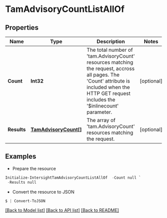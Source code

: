 # TamAdvisoryCountListAllOf
## Properties

Name | Type | Description | Notes
------------ | ------------- | ------------- | -------------
**Count** | **Int32** | The total number of &#39;tam.AdvisoryCount&#39; resources matching the request, accross all pages. The &#39;Count&#39; attribute is included when the HTTP GET request includes the &#39;$inlinecount&#39; parameter. | [optional] 
**Results** | [**TamAdvisoryCount[]**](TamAdvisoryCount.md) | The array of &#39;tam.AdvisoryCount&#39; resources matching the request. | [optional] 

## Examples

- Prepare the resource
```powershell
Initialize-IntersightTamAdvisoryCountListAllOf  -Count null `
 -Results null
```

- Convert the resource to JSON
```powershell
$ | Convert-ToJSON
```

[[Back to Model list]](../README.md#documentation-for-models) [[Back to API list]](../README.md#documentation-for-api-endpoints) [[Back to README]](../README.md)

